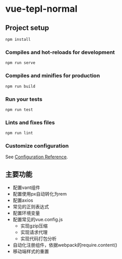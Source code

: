 # vue-tepl-normal

## Project setup
```
npm install
```

### Compiles and hot-reloads for development
```
npm run serve
```

### Compiles and minifies for production
```
npm run build
```

### Run your tests
```
npm run test
```

### Lints and fixes files
```
npm run lint
```

### Customize configuration
See [Configuration Reference](https://cli.vuejs.org/config/).





## 主要功能

- 配置vant组件
- 配置使用px自动转化为rem
- 配置axios
- 常见的正则表达式
- 配置环境变量
- 配置常见的vue.config.js
    - 实现gzip压缩
    - 实现请求代理
    - 实现代码打包分析
- 自动化注册组件，依据webpack的require.content()
- 移动端样式的重置

